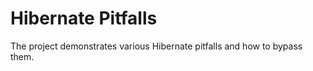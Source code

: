 # Hibernate Pitfalls

The project demonstrates various Hibernate pitfalls and how to bypass them. 


